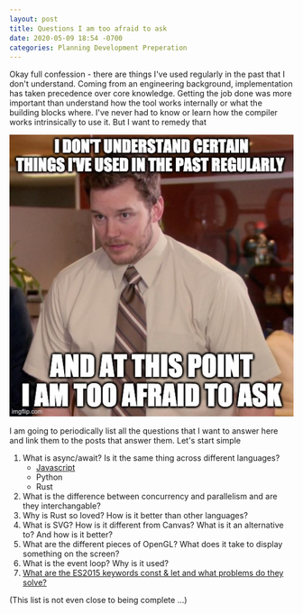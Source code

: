 ```yaml
---
layout: post
title: Questions I am too afraid to ask
date: 2020-05-09 18:54 -0700
categories: Planning Development Preperation
---
```


Okay full confession - there are things I've used regularly in the past that I don't understand. Coming from an engineering background, implementation has taken precedence over core knowledge. Getting the job done was more important than understand how the tool works internally or what the building blocks where. I've never had to know or learn how the compiler works intrinsically to use it. But I want to remedy that

<img src="/assets/posts/2020-05-09-2020-05-09-questions-i-am-too-afraid/meme.jpg" alt="andy-meme" height="500" />

I am going to periodically list all the questions that I want to answer here and link them to the posts that answer them. Let's start simple

1. What is async/await? Is it the same thing across different languages?
    * <a href="/async/javascript/2020/05/10/what-is-async-await-exploring-this-using-javascript.html">Javascript</a>
    * Python
    * Rust  
2. What is the difference between concurrency and parallelism and are they interchangable? 
3. Why is Rust so loved? How is it better than other languages?
4. What is SVG? How is it different from Canvas? What is it an alternative to? And how is it better?
5. What are the different pieces of OpenGL? What does it take to display something on the screen? 
6. What is the event loop? Why is it used? 
7. <a href="/javascript/2020/05/17/javascript-const-let-var-and-other-things-like-expressions-vs-declarations.html">What are the ES2015 keywords const & let and what problems do they solve?</a>

(This list is not even close to being complete ...)